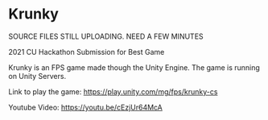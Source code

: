 # Krunky
SOURCE FILES STILL UPLOADING. NEED A FEW MINUTES

2021 CU Hackathon Submission for Best Game

Krunky is an FPS game made though the Unity Engine. The game is running on Unity Servers.

Link to play the game: https://play.unity.com/mg/fps/krunky-cs 

Youtube Video: https://youtu.be/cEzjUr64McA 
